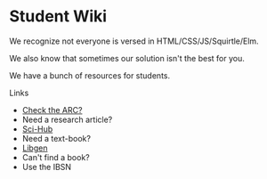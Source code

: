 # Student Wiki

We recognize not everyone is versed in HTML/CSS/JS/Squirtle/Elm.

We also know that sometimes our solution isn't the best for you.

We have a bunch of resources for students.

Links

- [Check the ARC?](https://www.iit.edu/arc)
- Need a research article?
- [Sci-Hub](https://sci-hubtw.hkvisa.net/)
- Need a text-book?
- [Libgen](https://libgen.rs/)
- Can't find a book?
- Use the IBSN

